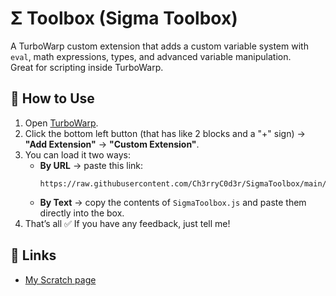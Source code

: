 # Σ Toolbox (Sigma Toolbox)

A TurboWarp custom extension that adds a custom variable system with `eval`, math expressions, types, and advanced variable manipulation.  
Great for scripting inside TurboWarp.

## 🚀 How to Use
1. Open [TurboWarp](https://turbowarp.org/).
2. Click the bottom left button (that has like 2 blocks and a "+" sign) → **"Add Extension"** → **"Custom Extension"**.
3. You can load it two ways:
   - **By URL** → paste this link:  
     ```
     https://raw.githubusercontent.com/Ch3rryC0d3r/SigmaToolbox/main/SigmaToolbox.js
     ```
   - **By Text** → copy the contents of `SigmaToolbox.js` and paste them directly into the box.
4. That’s all ✅ If you have any feedback, just tell me!

## 👤 Links
- [My Scratch page](https://scratch.mit.edu/users/cherrystack/)
